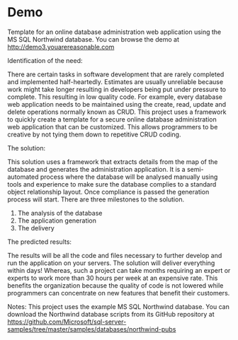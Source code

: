 # Demo
Template for an online database administration web application using the MS SQL Northwind database. You can browse the demo at http://demo3.youarereasonable.com

Identification of the need:

There are certain tasks in software development that are rarely completed and implemented half-heartedly. Estimates are usually unreliable because work might take longer resulting in developers being put under pressure to complete. This resulting in low quality code. For example, every database web application needs to be maintained using the create, read, update and delete operations normally known as CRUD. This project uses a framework to quickly create a template for a secure online database administration web application that can be customized. This allows programmers to be creative by not tying them down to repetitive CRUD coding.

The solution:

This solution uses a framework that extracts details from the map of the database and generates the administration application. It is a semi-automated process where the database will be analysed manually using tools and experience to make sure the database complies to a standard object relationship layout. Once compliance is passed the generation process will start. There are three milestones to the solution. 

1.	The analysis of the database
2.	The application generation
3.	The delivery

The predicted results:

The results will be all the code and files necessary to further develop and run the application on your servers. The solution will deliver everything within days! Whereas, such a project can take months requiring an expert or experts to work more than 30 hours per week at an expensive rate. This benefits the organization because the quality of code is not lowered while programmers can concentrate on new features that benefit their customers.

Notes:
This project uses the example MS SQL Northwind database. You can download the Northwind database scripts from its GitHub repository at https://github.com/Microsoft/sql-server-samples/tree/master/samples/databases/northwind-pubs
